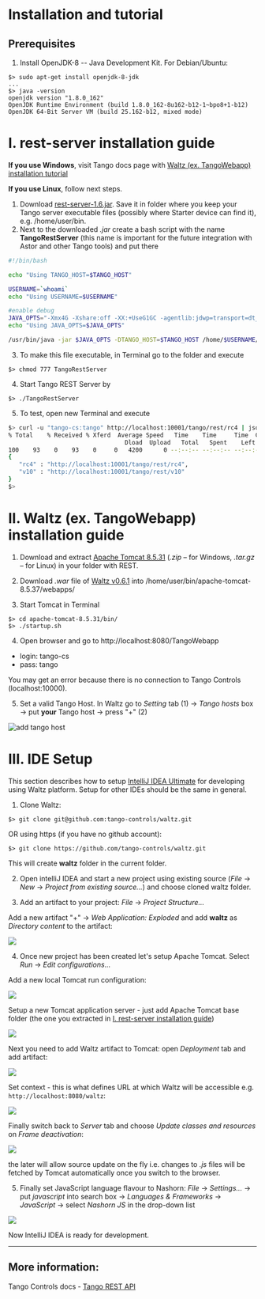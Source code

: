 # Installation and tutorial

## Prerequisites

1. Install OpenJDK-8 -- Java Development Kit. For Debian/Ubuntu:
```
$> sudo apt-get install openjdk-8-jdk
...
$> java -version
openjdk version "1.8.0_162"
OpenJDK Runtime Environment (build 1.8.0_162-8u162-b12-1~bpo8+1-b12)
OpenJDK 64-Bit Server VM (build 25.162-b12, mixed mode)
```

# I. rest-server installation guide

__If you use Windows__, visit Tango docs page with [Waltz (ex. TangoWebapp) installation tutorial](http://tango-controls.readthedocs.io/en/latest/tutorials-and-howtos/tutorials/install-tango-webapp.html)

__If you use Linux__, follow next steps.

1. Download [rest-server-1.6.jar](https://github.com/tango-controls/rest-server/releases/download/rest-server-1.6/rest-server-1.6.jar). Save it in folder where you keep your Tango server executable files (possibly where Starter device can find it), e.g. /home/user/bin.
2. Next to the downloaded _.jar_ create a bash script with the name __TangoRestServer__ (this name is important for the future integration with Astor and other Tango tools) and put there

```bash
#!/bin/bash

echo "Using TANGO_HOST=$TANGO_HOST"

USERNAME=`whoami`
echo "Using USERNAME=$USERNAME"

#enable debug
JAVA_OPTS="-Xmx4G -Xshare:off -XX:+UseG1GC -agentlib:jdwp=transport=dt_socket,server=y,suspend=n,address=5009"
echo "Using JAVA_OPTS=$JAVA_OPTS"

/usr/bin/java -jar $JAVA_OPTS -DTANGO_HOST=$TANGO_HOST /home/$USERNAME/bin/rest-server-1.6.jar -nodb -dlist test/rest/0
```

3. To make this file executable, in Terminal go to the folder and execute
```
$> chmod 777 TangoRestServer
```
4. Start Tango REST Server by
```
$> ./TangoRestServer
```
5. To test, open new Terminal and execute
```bash
$> curl -u "tango-cs:tango" http://localhost:10001/tango/rest/rc4 | json_pp
% Total    % Received % Xferd  Average Speed   Time    Time     Time  Current
                                 Dload  Upload   Total   Spent    Left  Speed
100    93    0    93    0     0   4200      0 --:--:-- --:--:-- --:--:--  4227
{
   "rc4" : "http://localhost:10001/tango/rest/rc4",
   "v10" : "http://localhost:10001/tango/rest/v10"
}
$>
```



# II. Waltz (ex. TangoWebapp) installation guide

1. Download and extract [Apache Tomcat 8.5.31](https://tomcat.apache.org/download-80.cgi#8.5.37) (_.zip_ – for Windows, _.tar.gz_ – for Linux) in your folder with REST.

2. Download _.war_ file of [Waltz v0.6.1](https://github.com/tango-controls/waltz/releases/download/v0.6.1/TangoWebapp.war) into /home/user/bin/apache-tomcat-8.5.37/webapps/

3. Start Tomcat in Terminal
```
$> cd apache-tomcat-8.5.31/bin/
$> ./startup.sh 
```
4. Open browser and go to http://localhost:8080/TangoWebapp
* login: tango-cs
* pass: tango

You may get an error because there is no connection to Tango Controls (localhost:10000). 

5. Set a valid Tango Host. In Waltz go to _Setting_ tab (1) -> _Tango hosts_ box -> put __your__ Tango host -> press "+" (2)

![add tango host](images/installation_client_15.png)

# III. IDE Setup

This section describes how to setup [IntelliJ IDEA Ultimate](https://www.jetbrains.com/idea/download/download-thanks.html?platform=linux) for developing using Waltz platform. Setup for other IDEs should be the same in general.

1. Clone Waltz:
```
$> git clone git@github.com:tango-controls/waltz.git
```

OR using https (if you have no github account):

```
$> git clone https://github.com/tango-controls/waltz.git
```

This will create **waltz** folder in the current folder.

2. Open intelliJ IDEA and start a new project using existing source (_File_ -> _New_ -> _Project from existing source..._) and choose cloned waltz folder.

3. Add an artifact to your project: _File_ -> _Project Structure..._

Add a new artifact "+" -> _Web Application: Exploded_ and add **waltz** as _Directory content_ to the artifact:

![](images/installation_ide_3.png)

4. Once new project has been created let's setup Apache Tomcat. Select _Run_ -> _Edit configurations..._

Add a new local Tomcat run configuration:

![](images/installation_ide_1.png)

Setup a new Tomcat application server - just add Apache Tomcat base folder (the one you extracted in [I. rest-server installation guide](#i-rest-server-installation-guide))

![](images/installation_ide_2.png)

Next you need to add Waltz artifact to Tomcat: open _Deployment_ tab and add artifact:

![](images/installation_ide_4.png)

Set context - this is what defines URL at which Waltz will be accessible e.g. `http://localhost:8080/waltz`:

![](images/installation_ide_6.png)

Finally switch back to _Server_ tab and choose _Update classes and resources_ on _Frame deactivation_:

![](images/installation_ide_5.png)

the later will allow source update on the fly i.e. changes to _.js_ files will be fetched by Tomcat automatically once you switch to the browser.

5. Finally set JavaScript language flavour to Nashorn: _File_ -> _Settings..._ -> put _javascript_ into search box -> _Languages & Frameworks_ -> _JavaScript_ -> select _Nashorn JS_ in the drop-down list

![](images/installation_ide_16.png)

Now IntelliJ IDEA is ready for development.




- - - - - - - - - - - - - - - - - -
## More information:

Tango Controls docs - [Tango REST API](http://tango-controls.readthedocs.io/en/latest/development/advanced/rest-api.html)
